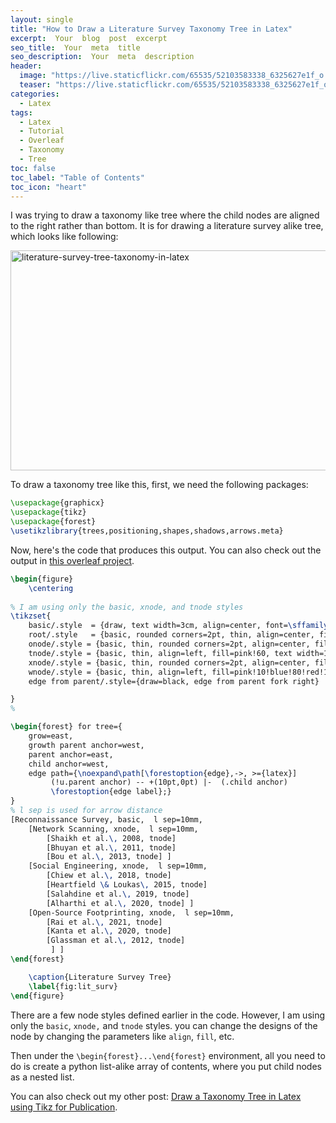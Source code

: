 ```yaml
---
layout: single
title: "How to Draw a Literature Survey Taxonomy Tree in Latex"
excerpt:  Your  blog  post  excerpt  
seo_title:  Your  meta  title  
seo_description:  Your  meta  description
header:
  image: "https://live.staticflickr.com/65535/52103583338_6325627e1f_o.png"
  teaser: "https://live.staticflickr.com/65535/52103583338_6325627e1f_o.png"
categories:
  - Latex
tags:
  - Latex
  - Tutorial
  - Overleaf
  - Taxonomy
  - Tree
toc: false
toc_label: "Table of Contents"
toc_icon: "heart"
---
```




I was trying to draw a taxonomy like tree where the child nodes are aligned  to the right rather than bottom. It is for drawing a literature survey alike tree, which looks like following:

<a data-flickr-embed="true" href="https://www.flickr.com/photos/142248809@N07/52103780019/in/dateposted-public/" title="literature-survey-tree-taxonomy-in-latex"><img src="https://live.staticflickr.com/65535/52103780019_55cca5a6c5_o.png" width="700" height="352" alt="literature-survey-tree-taxonomy-in-latex"></a><script async src="//embedr.flickr.com/assets/client-code.js" charset="utf-8"></script>

To draw a taxonomy tree like this, first, we need the following packages:
```latex
\usepackage{graphicx}
\usepackage{tikz}
\usepackage{forest}
\usetikzlibrary{trees,positioning,shapes,shadows,arrows.meta}
```


Now, here's the code that produces this output. You can also check out the output in [this overleaf project](https://www.overleaf.com/read/wmbhxwjqsvkc). 

```latex
\begin{figure}
    \centering
    
% I am using only the basic, xnode, and tnode styles
\tikzset{
    basic/.style  = {draw, text width=3cm, align=center, font=\sffamily, rectangle},
    root/.style   = {basic, rounded corners=2pt, thin, align=center, fill=green!30},
    onode/.style = {basic, thin, rounded corners=2pt, align=center, fill=green!60,text width=3cm,},
    tnode/.style = {basic, thin, align=left, fill=pink!60, text width=15em, align=center},
    xnode/.style = {basic, thin, rounded corners=2pt, align=center, fill=blue!20,text width=5cm,},
    wnode/.style = {basic, thin, align=left, fill=pink!10!blue!80!red!10, text width=6.5em},
    edge from parent/.style={draw=black, edge from parent fork right}

}
%

\begin{forest} for tree={
    grow=east,
    growth parent anchor=west,
    parent anchor=east,
    child anchor=west,
    edge path={\noexpand\path[\forestoption{edge},->, >={latex}] 
         (!u.parent anchor) -- +(10pt,0pt) |-  (.child anchor) 
         \forestoption{edge label};}
}
% l sep is used for arrow distance
[Reconnaissance Survey, basic,  l sep=10mm,
    [Network Scanning, xnode,  l sep=10mm,
        [Shaikh et al.\, 2008, tnode]
        [Bhuyan et al.\, 2011, tnode]
        [Bou et al.\, 2013, tnode] ]
    [Social Engineering, xnode,  l sep=10mm,
        [Chiew et al.\, 2018, tnode]
        [Heartfield \& Loukas\, 2015, tnode]
        [Salahdine et al.\, 2019, tnode] 
        [Alharthi et al.\, 2020, tnode] ]
    [Open-Source Footprinting, xnode,  l sep=10mm,
        [Rai et al.\, 2021, tnode]
        [Kanta et al.\, 2020, tnode]
        [Glassman et al.\, 2012, tnode] 
         ] ]
\end{forest}

    \caption{Literature Survey Tree}
    \label{fig:lit_surv}
\end{figure}
```

There are a few node styles defined earlier in the code. However, I am using only the `basic`, `xnode,` and `tnode` styles. you can change the designs of the node by changing the parameters like `align`, `fill`, etc.

Then under the `\begin{forest}...\end{forest}` environment, all you need to do is create a python list-alike array of contents, where you put child nodes as a nested list.

You can also check out my other post:
[Draw a Taxonomy Tree in Latex using Tikz for Publication](https://shantoroy.com/latex/taxonomy-tree-in-latex-for-publication/).
<!--stackedit_data:
eyJoaXN0b3J5IjpbLTQ5Mjg2NTMyMywxMDc1MjI0MjQyXX0=
-->